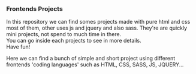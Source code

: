 
### Frontends Projects

In this repository we can find somes projects made with pure html and css most of them, other uses js and jquery and also sass. They're are quickly mini projects, not spend to much time in there.<br/>
You can go inside each projects to see in more details.<br/>
Have fun!

Here we can find a bunch of simple and short project using different frontends 'coding languages' such as HTML, CSS, SASS, JS, JQUERY...
